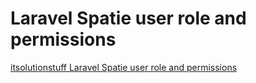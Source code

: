 # Laravel Spatie user role and permissions
<a href="https://www.itsolutionstuff.com/post/laravel-8-user-roles-and-permissions-tutorialexample.html">itsolutionstuff Laravel Spatie user role and permissions</a>
